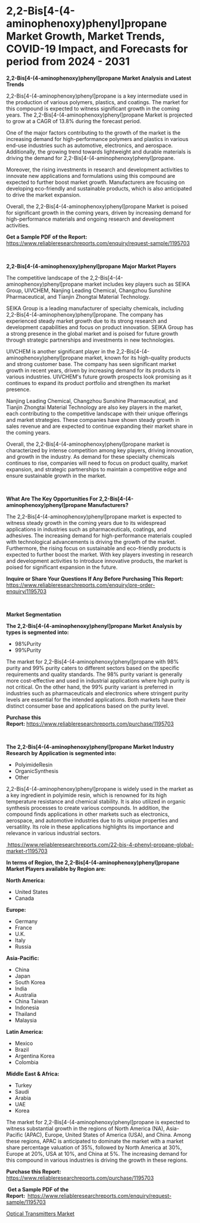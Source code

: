 <p><h1>2,2-Bis[4-(4-aminophenoxy)phenyl]propane Market Growth, Market Trends, COVID-19 Impact, and Forecasts for period from 2024 - 2031</h1></p><p><strong>2,2-Bis[4-(4-aminophenoxy)phenyl]propane Market Analysis and Latest Trends</strong></p>
<p><p>2,2-Bis[4-(4-aminophenoxy)phenyl]propane is a key intermediate used in the production of various polymers, plastics, and coatings. The market for this compound is expected to witness significant growth in the coming years. The 2,2-Bis[4-(4-aminophenoxy)phenyl]propane Market is projected to grow at a CAGR of 13.8% during the forecast period.</p><p>One of the major factors contributing to the growth of the market is the increasing demand for high-performance polymers and plastics in various end-use industries such as automotive, electronics, and aerospace. Additionally, the growing trend towards lightweight and durable materials is driving the demand for 2,2-Bis[4-(4-aminophenoxy)phenyl]propane.</p><p>Moreover, the rising investments in research and development activities to innovate new applications and formulations using this compound are expected to further boost market growth. Manufacturers are focusing on developing eco-friendly and sustainable products, which is also anticipated to drive the market expansion.</p><p>Overall, the 2,2-Bis[4-(4-aminophenoxy)phenyl]propane Market is poised for significant growth in the coming years, driven by increasing demand for high-performance materials and ongoing research and development activities.</p></p>
<p><strong>Get a Sample PDF of the Report:&nbsp;</strong> <a href="https://www.reliableresearchreports.com/enquiry/request-sample/1195703">https://www.reliableresearchreports.com/enquiry/request-sample/1195703</a></p>
<p>&nbsp;</p>
<p><strong>2,2-Bis[4-(4-aminophenoxy)phenyl]propane Major Market Players</strong></p>
<p><p>The competitive landscape of the 2,2-Bis[4-(4-aminophenoxy)phenyl]propane market includes key players such as SEIKA Group, UIVCHEM, Nanjing Leading Chemical, Changzhou Sunshine Pharmaceutical, and Tianjin Zhongtai Material Technology. </p><p>SEIKA Group is a leading manufacturer of specialty chemicals, including 2,2-Bis[4-(4-aminophenoxy)phenyl]propane. The company has experienced steady market growth due to its strong research and development capabilities and focus on product innovation. SEIKA Group has a strong presence in the global market and is poised for future growth through strategic partnerships and investments in new technologies. </p><p>UIVCHEM is another significant player in the 2,2-Bis[4-(4-aminophenoxy)phenyl]propane market, known for its high-quality products and strong customer base. The company has seen significant market growth in recent years, driven by increasing demand for its products in various industries. UIVCHEM's future growth prospects look promising as it continues to expand its product portfolio and strengthen its market presence. </p><p>Nanjing Leading Chemical, Changzhou Sunshine Pharmaceutical, and Tianjin Zhongtai Material Technology are also key players in the market, each contributing to the competitive landscape with their unique offerings and market strategies. These companies have shown steady growth in sales revenue and are expected to continue expanding their market share in the coming years. </p><p>Overall, the 2,2-Bis[4-(4-aminophenoxy)phenyl]propane market is characterized by intense competition among key players, driving innovation, and growth in the industry. As demand for these specialty chemicals continues to rise, companies will need to focus on product quality, market expansion, and strategic partnerships to maintain a competitive edge and ensure sustainable growth in the market.</p></p>
<p>&nbsp;</p>
<p><strong>What Are The Key Opportunities For 2,2-Bis[4-(4-aminophenoxy)phenyl]propane Manufacturers?</strong></p>
<p><p>The 2,2-Bis[4-(4-aminophenoxy)phenyl]propane market is expected to witness steady growth in the coming years due to its widespread applications in industries such as pharmaceuticals, coatings, and adhesives. The increasing demand for high-performance materials coupled with technological advancements is driving the growth of the market. Furthermore, the rising focus on sustainable and eco-friendly products is expected to further boost the market. With key players investing in research and development activities to introduce innovative products, the market is poised for significant expansion in the future.</p></p>
<p><strong>Inquire or Share Your Questions If Any Before Purchasing This Report:</strong> <a href="https://www.reliableresearchreports.com/enquiry/pre-order-enquiry/1195703">https://www.reliableresearchreports.com/enquiry/pre-order-enquiry/1195703</a></p>
<p>&nbsp;</p>
<p><strong>Market Segmentation</strong></p>
<p><strong>The 2,2-Bis[4-(4-aminophenoxy)phenyl]propane Market Analysis by types is segmented into:</strong></p>
<p><ul><li>98%Purity</li><li>99%Purity</li></ul></p>
<p><p>The market for 2,2-Bis[4-(4-aminophenoxy)phenyl]propane with 98% purity and 99% purity caters to different sectors based on the specific requirements and quality standards. The 98% purity variant is generally more cost-effective and used in industrial applications where high purity is not critical. On the other hand, the 99% purity variant is preferred in industries such as pharmaceuticals and electronics where stringent purity levels are essential for the intended applications. Both markets have their distinct consumer base and applications based on the purity level.</p></p>
<p><strong>Purchase this Report:&nbsp;</strong><a href="https://www.reliableresearchreports.com/purchase/1195703">https://www.reliableresearchreports.com/purchase/1195703</a></p>
<p>&nbsp;</p>
<p><strong>The 2,2-Bis[4-(4-aminophenoxy)phenyl]propane Market Industry Research by Application is segmented into:</strong></p>
<p><ul><li>PolyimideResin</li><li>OrganicSynthesis</li><li>Other</li></ul></p>
<p><p>2,2-Bis[4-(4-aminophenoxy)phenyl]propane is widely used in the market as a key ingredient in polyimide resin, which is renowned for its high temperature resistance and chemical stability. It is also utilized in organic synthesis processes to create various compounds. In addition, the compound finds applications in other markets such as electronics, aerospace, and automotive industries due to its unique properties and versatility. Its role in these applications highlights its importance and relevance in various industrial sectors.</p></p>
<p><a href="https://www.reliableresearchreports.com/22-bis-4-phenyl-propane-global-market-r1195703">&nbsp;https://www.reliableresearchreports.com/22-bis-4-phenyl-propane-global-market-r1195703</a></p>
<p><strong>In terms of Region, the 2,2-Bis[4-(4-aminophenoxy)phenyl]propane Market Players available by Region are:</strong></p>
<p>
    <p> <strong> North America: </strong>
        <ul>
            <li>United States</li>
            <li>Canada</li>
        </ul>
        </p> 
    <p> <strong> Europe: </strong>
        <ul>
            <li>Germany</li>
            <li>France</li>
            <li>U.K.</li>
            <li>Italy</li>
            <li>Russia</li>
        </ul>
        </p> 
    <p> <strong> Asia-Pacific: </strong>
        <ul>
            <li>China</li>
            <li>Japan</li>
            <li>South Korea</li>
            <li>India</li>
            <li>Australia</li>
            <li>China Taiwan</li>
            <li>Indonesia</li>
            <li>Thailand</li>
            <li>Malaysia</li>
        </ul>
        </p> 
    <p> <strong> Latin America: </strong>
        <ul>
            <li>Mexico</li>
            <li>Brazil</li>
            <li>Argentina Korea</li>
            <li>Colombia</li>
        </ul>
        </p> 
    <p> <strong> Middle East & Africa: </strong>
        <ul>
            <li>Turkey</li>
            <li>Saudi</li>
            <li>Arabia</li>
            <li>UAE</li>
            <li>Korea</li>
        </ul>
    </p>
    </p>
<p><p>The market for 2,2-Bis[4-(4-aminophenoxy)phenyl]propane is expected to witness substantial growth in the regions of North America (NA), Asia-Pacific (APAC), Europe, United States of America (USA), and China. Among these regions, APAC is anticipated to dominate the market with a market share percentage valuation of 35%, followed by North America at 30%, Europe at 20%, USA at 10%, and China at 5%. The increasing demand for this compound in various industries is driving the growth in these regions.</p></p>
<p><strong>Purchase this Report: </strong><a href="https://www.reliableresearchreports.com/purchase/1195703">https://www.reliableresearchreports.com/purchase/1195703</a></p>
<p>&nbsp;<strong>Get a Sample PDF of the Report:&nbsp;&nbsp;</strong><a href="https://www.reliableresearchreports.com/enquiry/request-sample/1195703">https://www.reliableresearchreports.com/enquiry/request-sample/1195703</a></p>
<p><strong></strong></p>
<p><p><a href="https://issuu.com/reportprime-2/docs/optical-transmitters-market-size-2030.pptx">Optical Transmitters Market</a></p></p>